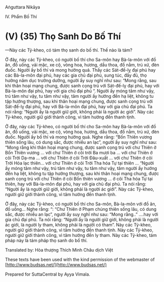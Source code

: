Aṅguttara Nikāya

IV. Phẩm Bố Thí

# (V) (35) Thọ Sanh Do Bố Thí

—Này các Tỷ-kheo, có tám thọ sanh do bố thí. Thế nào là tám?

Ở đây, này các Tỷ-kheo, có người bố thí cho Sa-môn hay Bà-la-môn với đồ ăn, đồ uống, vải mặc, xe cộ, vòng hoa, hương, dầu thoa, đồ nằm, trú xứ, đèn đuốc. Người ấy bố thí và mong hưởng quả. Thấy các Sát-đế-lỵ đại phú hay các Bà-la-môn đại phú, hay các gia chủ đại phú, sung túc, đầy đủ, thọ hưởng năm dục trưởng dưỡng, người ấy suy nghĩ như sau: “Mong rằng, sau khi thân hoại mạng chung, được sanh cọng trú với Sát-đế-lỵ đại phú, hay với Bà-la-môn đại phú, hay với gia chủ đại phú “. Người ấy móng tâm như vậy, trú tâm như vậy, tu tâm như vậy, tâm người ấy hướng đến hạ liệt, không tu tập hướng thượng, sau khi thân hoại mạng chung, được sanh cọng trú với Sát-đế-lỵ đại phú, hay với Bà-la-môn đại phú, hay với gia chủ đại phú. Ta nói rằng: “Người ấy là người giữ giới, không phải là người ác giới”. Này các Tỷ-kheo, người giữ giới thành công, vì tâm hướng đến thanh tịnh.

Ở đây, này các Tỷ-kheo, có người bố thí cho Sa-môn hay Bà-la-môn với đồ ăn, đồ uống, vải mặc, xe cộ, vòng hoa, hương, dầu thoa, đồ nằm, trú xứ, đèn đuốc. Người ấy bố thí và mong hưởng quả. Nghe rằng: “Bốn Thiên vương thiên sống lâu, có dung sắc, được nhiều an lạc”, người ấy suy nghĩ như sau: “Mong rằng khi thân hoại mạng chung, được sanh cọng trú với chư Thiên ở Bốn Thiên vương ... với chư Thiên ở cõi trời Ba mươi ba ... với chư Thiên ở cõi Trời Dạ-ma ... với chư Thiên ở cõi Trời Ðâu-xuất ... với chư Thiên ở cõi Trời Hóa lạc thiên... với chư Thiên ở cõi Trời Tha hóa Tự tại thiên ... “Người ấy móng tâm như vậy, trú tâm như vậy, tu tâm như vậy, tâm người ấy hướng đến hạ liệt, không tu tập hướng thượng, sau khi thân hoại mạng chung, được sanh cọng trú với chư Thiên ở cõi Bốn thiên vương ... ở cõi Tha hóa Tự tại thiên, hay với Bà-la-môn đại phú, hay với gia chủ đại phú. Ta nói rằng: “Người ấy là người giữ giới, không phải là người ác giới”. Này các Tỷ-kheo, người giữ giới thành công, vì tâm hướng đến thanh tịnh.

Ở đây, này các Tỷ-kheo, có người bố thí cho Sa-môn, Bà-la-môn với đồ ăn, đồ uống... Nghe rằng: “: “Chư Thiên ở Phạm chúng thiên sống lâu, có dung sắc, được nhiều an lạc”, người ấy suy nghĩ như sau: “Mong rằng..” ....hay với gia chủ đại phú. Ta nói rằng: “Người ấy là người giữ giới, không phải là người ác giới, là người ly tham, không phải là người có tham”. Này các Tỷ-kheo, người giữ giới thành công, vì tâm hướng đến thanh tịnh. Này các Tỷ-kheo, người giữ giới thành công, vì tâm hướng đến ly tham. Này các Tỷ-kheo, tám pháp này là tám pháp thọ sanh do bố thí.

Translated by: Hòa thượng Thích Minh Châu dịch Việt

These texts have been used with the kind permission of the webmaster of [http://www.budsas.net/](http://www.budsas.net/)

Prepared for SuttaCentral by Ayya Vimala.